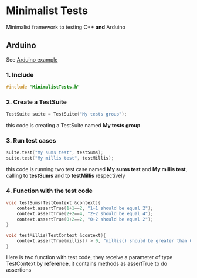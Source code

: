 # Minimalist Tests
Minimalist framework to testing C++ **and** Arduino

## Arduino
See [Arduino example](/examples/Testing_setup_and_loop/Testing_setup_and_loop.ino) 

### 1. Include 
```cpp
#include "MinimalistTests.h"
```
### 2. Create a TestSuite
```cpp
TestSuite suite = TestSuite("My tests group");
```
this code is creating a TestSuite named **My tests group**

### 3. Run test cases
```cpp
suite.test("My sums test", testSums);
suite.test("My millis test", testMillis);
```
this code is running two test case named **My sums test** and **My millis test**, calling to **testSums** and to **testMillis** respectively

### 4. Function with the test code
```cpp
void testSums(TestContext &context){
	context.assertTrue(1+1==2, "1+1 should be equal 2");
	context.assertTrue(2+2==4, "2+2 should be equal 4");
	context.assertTrue(0+2==2, "0+2 should be equal 2");
}

void testMillis(TestContext &context){
	context.assertTrue(millis() > 0, "millis() should be greater than 0");
}
```
Here is two function with test code, they receive a parameter of type TestContext by **reference**, it contains methods as assertTrue to do assertions
